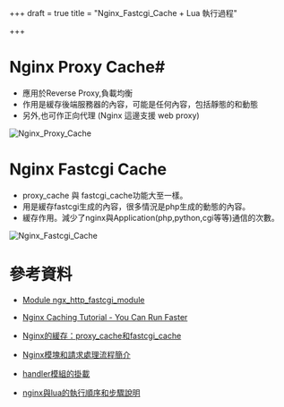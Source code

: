 +++
draft = true
title = "Nginx_Fastcgi_Cache + Lua 執行過程"

+++
# Nginx Proxy Cache#

 - 應用於Reverse Proxy,負載均衡
 - 作用是緩存後端服務器的內容，可能是任何內容，包括靜態的和動態
 - 另外,也可作正向代理 (Nginx 這邊支援 web proxy)

![Nginx_Proxy_Cache](images/nginx_cache.jpeg "Nginx_Proxy_Cache")

# Nginx Fastcgi Cache #

 - proxy_cache 與 fastcgi_cache功能大至一樣。
 - 用是緩存fastcgi生成的內容，很多情況是php生成的動態的內容。
 - 緩存作用。減少了nginx與Application(php,python,cgi等等)通信的次數。

![Nginx_Fastcgi_Cache](images/nginx_Fastcgi_cache.jpeg "Nginx_Fastcgi_Cache")


# 參考資料 #

 - [Module ngx_http_fastcgi_module](http://nginx.org/en/docs/http/ngx_http_fastcgi_module.html)
 
 - [Nginx Caching Tutorial - You Can Run Faster](http://czerasz.com/2015/03/30/nginx-caching-tutorial/) 
 
 - [Nginx的緩存：proxy_cache和fastcgi_cache](http://blog.angryfox.com/?p=1930)

 - [Nginx模塊和請求處理流程簡介](http://281816327.blog.51cto.com/907015/1619920)

 - [handler模組的掛載](https://github.com/chiamingyen/nginxProject/blob/master/nginxProject/source/chapter_3.rst)

 - [nginx與lua的執行順序和步驟說明](http://www.pylist.com/topic/1445510269)
